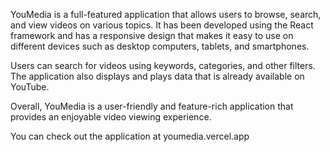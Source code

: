 
YouMedia is a full-featured application that allows users to browse, search, and view videos on various topics. It has been developed using the React framework and has a responsive design that makes it easy to use on different devices such as desktop computers, tablets, and smartphones.

Users can search for videos using keywords, categories, and other filters. The application also displays and plays data that is already available on YouTube. 

Overall, YouMedia is a user-friendly and feature-rich application that provides an enjoyable video viewing experience.

You can check out the application at youmedia.vercel.app
